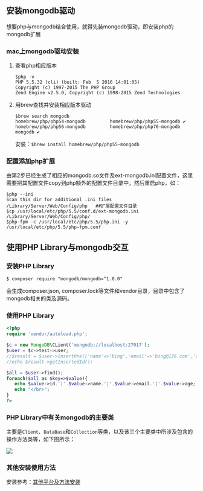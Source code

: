 ## 安装mongodb驱动

想要php与mongodb结合使用，就得先装mongodb驱动，即安装php的mongodb扩展

### mac上mongodb驱动安装

1. 查看php相应版本

   ```shell
   $php -v
   PHP 5.5.32 (cli) (built: Feb  5 2016 14:01:05)
   Copyright (c) 1997-2015 The PHP Group
   Zend Engine v2.5.0, Copyright (c) 1998-2015 Zend Technologies
   ```

2. 用brew查找并安装相应版本驱动

   ```shell
   $brew search mongodb
   homebrew/php/php54-mongodb         homebrew/php/php55-mongodb ✔       
   homebrew/php/php56-mongodb         homebrew/php/php70-mongodb         
   mongodb ✔
   ```

   安装：`$brew install homebrew/php/php55-mongodb`
   
### 配置添加php扩展

   由第2步已经生成了相应的mongodb.so文件及ext-mongodb.ini配置文件，这里需要把其配置文件copy到php额外的配置文件目录中，然后重启php，如：

   ```shell
   $php --ini
   Scan this dir for additional .ini files	/Library/Server/Web/Config/php   ##扩展配置文件目录
   $cp /usr/local/etc/php/5.5/conf.d/ext-mongodb.ini /Library/Server/Web/Config/php/
   $php-fpm -c /usr/local/etc/php/5.5/php.ini -y /usr/local/etc/php/5.5/php-fpm.conf
   ```

## 使用PHP Library与mongodb交互

### 安装PHP Library

   ```shell
   $ composer require "mongodb/mongodb=^1.0.0"
   ```

   会生成composer.json, composer.lock等文件和vendor目录，目录中包含了mongodb相关的类及源码。

### 使用PHP Library

   ```php
   <?php
   require 'vendor/autoload.php';

   $c = new MongoDB\CLient('mongodb://localhost:27017');
   $user = $c->test->user;
   //$result = $user->insertOne(['name'=>'bing','email'=>'bing@126.com','age'=>30]);
   //echo $result->getInsertedId();

   $all = $user->find();
   foreach($all as $key=>$value){
      echo $value->id.'|'.$value->name.'|'.$value->email.'|'.$value->age;
      echo "</br>";
   }
   ?>
   ```
   
### PHP Library中有关mongodb的主要类

主要是`Client`、`DataBase`和`Collection`等类，以及该三个主要类中所涉及包含的操作方法类等，如下图所示：

![](https://github.com/bingbo/blog/blob/master/images/phpmongodb%E5%BA%93%E4%B8%BB%E8%A6%81%E7%B1%BB%E5%9B%BE.jpg)
### 其他安装使用方法
安装参考：[其他平台及方法安装](http://docs.php.net/manual/en/mongodb.setup.php)